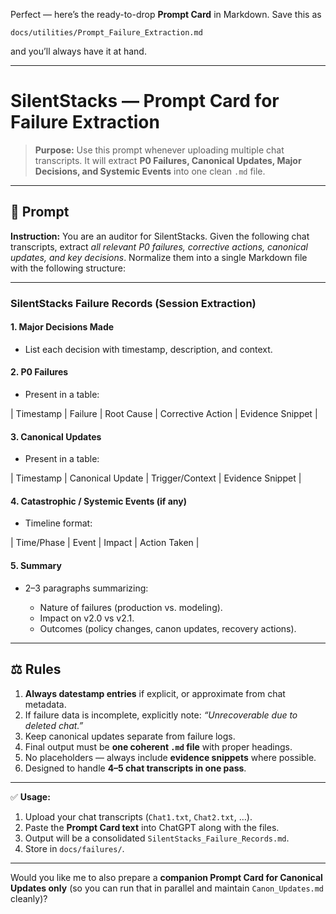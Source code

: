 Perfect — here’s the ready-to-drop **Prompt Card** in Markdown. Save this as

```
docs/utilities/Prompt_Failure_Extraction.md
```

and you’ll always have it at hand.

---

# SilentStacks — Prompt Card for Failure Extraction

> **Purpose:** Use this prompt whenever uploading multiple chat transcripts. It will extract **P0 Failures, Canonical Updates, Major Decisions, and Systemic Events** into one clean `.md` file.

---

## 📌 Prompt

**Instruction:**
You are an auditor for SilentStacks. Given the following chat transcripts, extract *all relevant P0 failures, corrective actions, canonical updates, and key decisions*. Normalize them into a single Markdown file with the following structure:

---

### SilentStacks Failure Records (Session Extraction)

#### 1. Major Decisions Made

* List each decision with timestamp, description, and context.

#### 2. P0 Failures

* Present in a table:

\| Timestamp | Failure | Root Cause | Corrective Action | Evidence Snippet |

#### 3. Canonical Updates

* Present in a table:

\| Timestamp | Canonical Update | Trigger/Context | Evidence Snippet |

#### 4. Catastrophic / Systemic Events (if any)

* Timeline format:

\| Time/Phase | Event | Impact | Action Taken |

#### 5. Summary

* 2–3 paragraphs summarizing:

  * Nature of failures (production vs. modeling).
  * Impact on v2.0 vs v2.1.
  * Outcomes (policy changes, canon updates, recovery actions).

---

## ⚖️ Rules

1. **Always datestamp entries** if explicit, or approximate from chat metadata.
2. If failure data is incomplete, explicitly note: *“Unrecoverable due to deleted chat.”*
3. Keep canonical updates separate from failure logs.
4. Final output must be **one coherent `.md` file** with proper headings.
5. No placeholders — always include **evidence snippets** where possible.
6. Designed to handle **4–5 chat transcripts in one pass**.

---

✅ **Usage:**

1. Upload your chat transcripts (`Chat1.txt`, `Chat2.txt`, …).
2. Paste the **Prompt Card text** into ChatGPT along with the files.
3. Output will be a consolidated `SilentStacks_Failure_Records.md`.
4. Store in `docs/failures/`.

---

Would you like me to also prepare a **companion Prompt Card for Canonical Updates only** (so you can run that in parallel and maintain `Canon_Updates.md` cleanly)?

